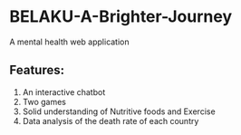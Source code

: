 # BELAKU-A-Brighter-Journey
A mental health web application


## Features:
1. An interactive chatbot
2. Two games
3. Solid understanding of Nutritive foods and Exercise
4. Data analysis of the death rate of each country
